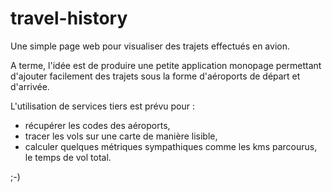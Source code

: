 travel-history
==============

Une simple page web pour visualiser des trajets effectués en avion.

A terme, l'idée est de produire une petite application monopage permettant d'ajouter 
facilement des trajets sous la forme d'aéroports de départ et d'arrivée.

L'utilisation de services tiers est prévu pour : 
- récupérer les codes des aéroports,
- tracer les vols sur une carte de manière lisible,
- calculer quelques métriques sympathiques comme les kms parcourus, le temps de vol total.

;-)

